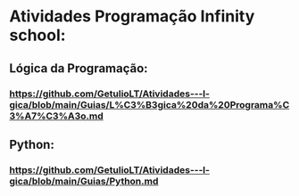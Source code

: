 # Atividades Programação Infinity school:

## Lógica da Programação:
### https://github.com/GetulioLT/Atividades---l-gica/blob/main/Guias/L%C3%B3gica%20da%20Programa%C3%A7%C3%A3o.md

## Python:
### https://github.com/GetulioLT/Atividades---l-gica/blob/main/Guias/Python.md

